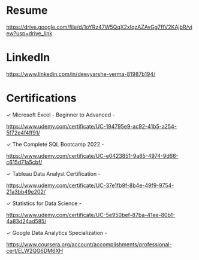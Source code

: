 # Resume

https://drive.google.com/file/d/1oYRz47W5QqX2xIqzAZAvGg7ffV2KAjbR/view?usp=drive_link

# LinkedIn

https://www.linkedin.com/in/deevyarshe-verma-81987b194/

# Certifications

✓ Microsoft Excel - Beginner to Advanced - 

https://www.udemy.com/certificate/UC-194795e9-ac92-41b5-a254-5f72e4f4ff91/

✓ The Complete SQL Bootcamp 2022 - 

https://www.udemy.com/certificate/UC-e0423851-9a85-4974-9d66-c615d71a5cbf/

✓ Tableau Data Analyst Certification - 

https://www.udemy.com/certificate/UC-37e1fb9f-8b4e-49f9-9754-21a3bb49e202/

✓ Statistics for Data Science - 

https://www.udemy.com/certificate/UC-5e950bef-87ba-41ee-80b1-4a83d24ad585/

✓ Google Data Analytics Specialization - 

https://www.coursera.org/account/accomplishments/professional-cert/ELW2QG6DM6XH
